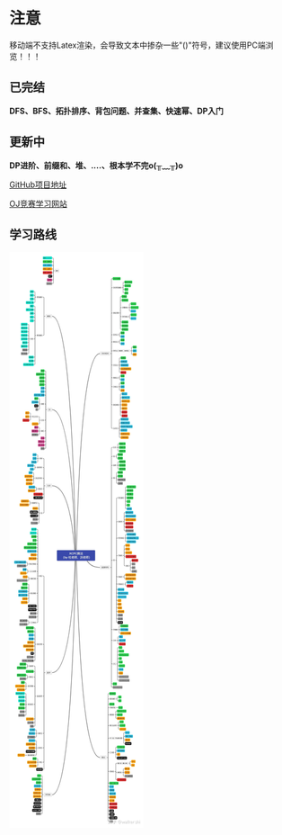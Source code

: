 # 注意

移动端不支持Latex渲染，会导致文本中掺杂一些"\()"符号，建议使用PC端浏览！！！

## 已完结

**DFS、BFS、拓扑排序、背包问题、并查集、快速幂、DP入门**

## 更新中

**DP进阶、前缀和、堆、....、根本学不完o(╥﹏╥)o**

 [GitHub项目地址](https://github.com/2043393364/Algorithm-Competition)

 [OJ竞赛学习网站](https://oi-wiki.org/)

## 学习路线

 ![](./imags/XCPC.jpg)
